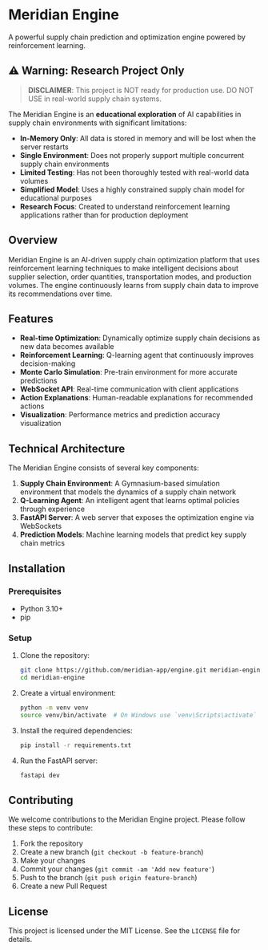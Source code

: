 # Meridian Engine

A powerful supply chain prediction and optimization engine powered by reinforcement learning.

## ⚠️ Warning: Research Project Only

> **DISCLAIMER**: This project is NOT ready for production use. DO NOT USE in real-world supply chain systems.

The Meridian Engine is an **educational exploration** of AI capabilities in supply chain environments with significant limitations:

- **In-Memory Only**: All data is stored in memory and will be lost when the server restarts
- **Single Environment**: Does not properly support multiple concurrent supply chain environments
- **Limited Testing**: Has not been thoroughly tested with real-world data volumes
- **Simplified Model**: Uses a highly constrained supply chain model for educational purposes
- **Research Focus**: Created to understand reinforcement learning applications rather than for production deployment


## Overview

Meridian Engine is an AI-driven supply chain optimization platform that uses reinforcement learning techniques to make intelligent decisions about supplier selection, order quantities, transportation modes, and production volumes. The engine continuously learns from supply chain data to improve its recommendations over time.

## Features

- **Real-time Optimization**: Dynamically optimize supply chain decisions as new data becomes available
- **Reinforcement Learning**: Q-learning agent that continuously improves decision-making
- **Monte Carlo Simulation**: Pre-train environment for more accurate predictions
- **WebSocket API**: Real-time communication with client applications
- **Action Explanations**: Human-readable explanations for recommended actions
- **Visualization**: Performance metrics and prediction accuracy visualization

## Technical Architecture

The Meridian Engine consists of several key components:

1. **Supply Chain Environment**: A Gymnasium-based simulation environment that models the dynamics of a supply chain network
2. **Q-Learning Agent**: An intelligent agent that learns optimal policies through experience
3. **FastAPI Server**: A web server that exposes the optimization engine via WebSockets
4. **Prediction Models**: Machine learning models that predict key supply chain metrics

## Installation

### Prerequisites

- Python 3.10+
- pip

### Setup

1. Clone the repository:

    ```bash
    git clone https://github.com/meridian-app/engine.git meridian-engine
    cd meridian-engine
    ```

2. Create a virtual environment:

    ```bash
    python -m venv venv
    source venv/bin/activate  # On Windows use `venv\Scripts\activate`
    ```

3. Install the required dependencies:

    ```bash
    pip install -r requirements.txt
    ```

4. Run the FastAPI server:

    ```bash
    fastapi dev
    ```

## Contributing

We welcome contributions to the Meridian Engine project. Please follow these steps to contribute:

1. Fork the repository
2. Create a new branch (`git checkout -b feature-branch`)
3. Make your changes
4. Commit your changes (`git commit -am 'Add new feature'`)
5. Push to the branch (`git push origin feature-branch`)
6. Create a new Pull Request

## License

This project is licensed under the MIT License. See the `LICENSE` file for details.

